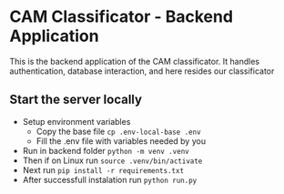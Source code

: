 # CAM Classificator - Backend Application

This is the backend application of the CAM classificator. It handles authentication,
database interaction, and here resides our classificator

## Start the server locally
- Setup environment variables
  - Copy the base file `cp .env-local-base .env`
  - Fill the .env file with variables needed by you
- Run in backend folder `python -m venv .venv`
- Then if on Linux run `source .venv/bin/activate`
- Next run `pip install -r requirements.txt`
- After successfull instalation run `python run.py`